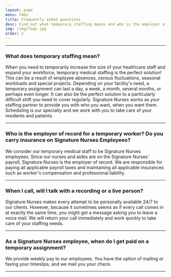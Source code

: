 ```yaml
---
layout: page
menu: FAQs
title: Frequently asked questions
desc: Find out what temporary staffing means and who is the employer of record for a temporary worker. And more information about insurance and payment.
img: /img/faqs.jpg
order: 2
---
```


<hr>

### What does temporary staffing mean?

When you need to temporarily increase the size of your healthcare staff and expand your workforce, temporary medical staffing is the perfect solution! This can be a result of employee absences, census fluctuations, seasonal workloads and special projects. Depending on your facility's need, a temporary assignment can last a day, a week, a month, several months, or perhaps even longer. It can also be the perfect solution to a particularly difficult shift you need to cover regularly. Signature Nurses works as your staffing partner to provide you with who you want, when you want them. Scheduling is our specialty and we work with you to take care of your residents and patients.

<hr>

### Who is the employer of record for a temporary worker? Do you carry insurance on Signature Nurses Employees?

We consider our temporary medical staff to be Signature Nurses employees. Since our nurses and aides are on the Signature Nurses' payroll, Signature Nurses is the employer of record. We are responsible for paying all applicable payroll taxes and maintaining all applicable insurances such as worker's compensation and professional liability.

<hr>

### When I call, will I talk with a recording or a live person?

Signature Nurses makes every attempt to be personally available 24/7 to our clients. However, because it sometimes seems as if every call comes in at exactly the same time, you might get a message asking you to leave a voice mail. We will return your call immediately and work quickly to take care of your staffing needs.

<hr>

### As a Signature Nurses employee, when do I get paid on a temporary assignment?

We provide weekly pay to our employees. You have the option of mailing or faxing your timeslips, and we mail you your check.

<hr>
